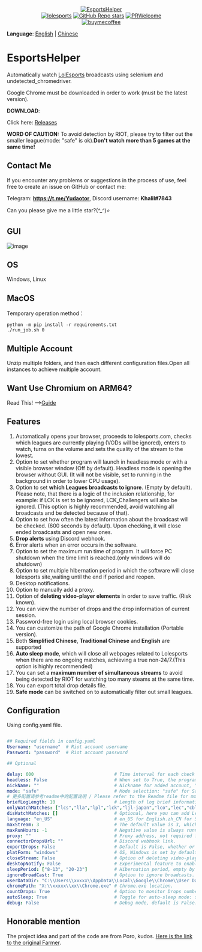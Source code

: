 <p align="center">
<a href="https://github.com/Yudaotor/EsportsHelper"><img alt="EsportsHelper" src="https://i.328888.xyz/2023/03/28/itMRQF.png"></a><br/>
<a href="https://lolesports.com"><img alt="lolesports" src="https://img.shields.io/badge/WebSite-lol%20esports-445fa5.svg?style=plastic"></a>
<a href="https://github.com/Yudaotor/EsportsHelper/stargazers"><img alt="GitHub Repo stars" src="https://img.shields.io/github/stars/Yudaotor/EsportsHelper"></a>
<a href="https://github.com/Yudaotor/EsportsHelper/pulls"><img alt="PRWelcome" src="https://img.shields.io/badge/PRs-welcome-brightgreen.svg?style=flat"></a><br/>
<a href="https://www.cdnjson.com/images/2023/03/13/image-merge-1678713037835.png"><img alt="buymecoffee" src="https://user-images.githubusercontent.com/87225219/228188809-9d136e10-faa1-49b9-a6b7-b969dd1d8c7f.png"></a>
</p>

**Language**: [English](https://github.com/Yudaotor/EsportsHelper/blob/main/README.EN.md) | [Chinese](https://github.com/Yudaotor/EsportsHelper/blob/main/README.md)

# EsportsHelper
Automatically watch [LolEsports](lolesports.com) broadcasts using selenium and undetected_chromedriver.

Google Chrome must be downloaded in order to work (must be the latest version).

**DOWNLOAD**:

Click here: [Releases](https://github.com/Yudaotor/EsportsHelper/releases)

**WORD OF CAUTION:** 
To avoid detection by RIOT, please try to filter out the smaller league(mode: "safe" is ok).**Don't watch more than 5 games at the same time!**   

## Contact Me
If you encounter any problems or suggestions in the process of use, feel free to create an issue on GitHub or contact me:

Telegram: **https://t.me/Yudaotor**, Discord username: **Khalil#7843** 

Can you please give me a little star?(*^_^*)⭐  

## GUI
![image](https://github.com/Yudaotor/EsportsHelper/assets/87225219/695f9b06-2283-4f98-9133-54e94f9ed81b)



## OS  
Windows, Linux  

## MacOS
Temporary operation method：
```shell
python -m pip install -r requirements.txt
./run_job.sh 0
```
## Multiple Account  
Unzip multiple folders, and then each different configuration files.Open all instances to achieve multiple account.

## Want Use Chromium on ARM64?
Read This!  -->[Guide](https://github.com/Yudaotor/EsportsHelper/wiki/The-Way-Using-Chromium-on-ARM64)
## Features
1. Automatically opens your browser, proceeds to lolesports.com, checks which leagues are currently playing (VODs will be ignored), enters to watch, turns on the volume and sets the quality of the stream to the lowest. 
2. Option to set whether program will launch in headless mode or with a visible browser window (Off by default). Headless mode is opening the browser without GUI. (It will not be visible, set to running in the background in order to lower CPU usage).
3. Option to set **which Leagues broadcasts to ignore**. (Empty by default). Please note, that there is a logic of the inclusion relationship, for example: if LCK is set to be ignored, LCK_Challengers will also be ignored. (This option is highly recommended, avoid watching all broadcasts and be detected because of that).
4. Option to set how often the latest information about the broadcast will be checked. (600 seconds by default). Upon checking, it will close ended broadcasts and open new ones.
5. **Drop alerts** using Discord webhook.
6. Error alerts when an error occurs in the software.
7. Option to set the maximum run time of program. It will force PC shutdown when the time limit is reached.(only windows will do shutdown)
8. Option to set multiple hibernation period in which the software will close lolesports site,waiting until the end if period and reopen.
9. Desktop notifications. 
10. Option to manually add a proxy.
11. Option of **deleting video-player elements** in order to save traffic. (Risk known).
12. You can view the number of drops and the drop information of current session.
13. Password-free login using local browser cookies.
14. You can customize the path of Google Chrome installation (Portable version).
15. Both **Simplified Chinese**, **Traditional Chinese** and **English** are supported
16. **Auto sleep mode**, which will close all webpages related to Lolesports when there are no ongoing matches, achieving a true non-24/7.(This option is highly recommended)
17. You can set a **maximum number of simultaneous streams** to avoid being detected by RIOT for watching too many steams at the same time.
18. You can export total drop details file.
19. **Safe mode** can be switched on to automatically filter out small leagues.
## Configuration
Using config.yaml file.
```yaml

## Required fields in config.yaml
Username: "username"  # Riot account username  
Password: "password"  # Riot account password  

## Optional

delay: 600                              # Time interval for each check in seconds (600 seconds by default). Each check time will fluctuate randomly between 0.8 and 1.5 times the time delay you set. 
headless: False                         # When set to True, the program will run in the background; otherwise it will open a browser window (False by default).  
nickName: ""                            # Nickname for added account, "username" by default.
mode: "safe"                            # Mode selection: "safe" for Safe mode, "normal" for regular mode, default is "safe". Check github page for more details
# 更多配置请参考readme中的配置说明 / Please refer to the Readme file for more configuration options
briefLogLength: 10                      # Length of log brief information. Default is 10.
onlyWatchMatches: ["lcs","lla","lpl","lck","ljl-japan","lco","lec","cblol-brazil","pcs","tft_esports"] 
disWatchMatches: []                     # Optional, here you can add Leagues you wish to ignore. Please note, names should be in lowercase.    
language: "en_US"                       # en_US for English.zh_CN for Simplified Chinese,zh_TW for Traditional Chinese.
maxStream: 3                            # The default value is 3, which is the maximum number of matches that can be watched at the same time, beyond which they will not be watched.
maxRunHours: -1                         # Negative value is always running, positive value is running by hours, default -1.
proxy: ""                               # Proxy address, not required for general users, e.g., "127.0.0.1:7890".
connectorDropsUrl: ""                   # Discord webhook link.
exportDrops: False                      # Default is False, whether or not you need to export the total drop details file, it will only be generated when the script is opened.
platForm: "windows"                     # OS, Windows is set by default. If you want to use the program on Linux, please change the value here.  
closeStream: False                      # Option of deleting video-player elements to save traffic. (Risk).
desktopNotify: False                    # Experimental feature to enable Desktop notifications.
sleepPeriod: ["8-13", "20-23"]          # Hibernation period, empty by default, allowed multiple period. The format is "Start hour – End hour". Tabs will be closed and reopened at the end of sleep.
ignoreBroadCast: True                   # Option to ignore broadcasts.
userDataDir: "C:\\Users\\xxxxx\\AppData\\Local\\Google\\Chrome\\User Data"  # Path to Chrome cookie files. 
chromePath: "X:\\xxxxx\\xx\\Chrome.exe" # Chrome.exe location.
countDrops: True                        # Option to monitor Drops number.
autoSleep: True                         # Toggle for auto-sleep mode: sleeping while no matches live, waking up when match go live (True by default)
debug: False                            # Debug mode, default is False.
```

## Honorable mention
The project idea and part of the code are from Poro, kudos. [Here is the link to the original Farmer](https://github.com/LeagueOfPoro/EsportsCapsuleFarmer).

